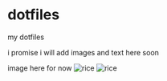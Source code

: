 # dotfiles
my dotfiles

i promise i will add images and text here soon

image here for now
![rice](https://raw.githubusercontent.com/OSCH2008/dotfiles/main/assets/rice-bg2.png)
![rice](https://raw.githubusercontent.com/OSCH2008/dotfiles/main/assets/fog2.png)
